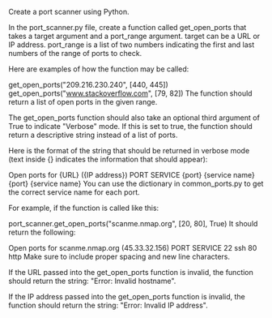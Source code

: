 Create a port scanner using Python.

In the port_scanner.py file, create a function called get_open_ports that takes a target argument and a port_range argument. target can be a URL or IP address. port_range is a list of two numbers indicating the first and last numbers of the range of ports to check.

Here are examples of how the function may be called:

get_open_ports("209.216.230.240", [440, 445])
get_open_ports("www.stackoverflow.com", [79, 82])
The function should return a list of open ports in the given range.

The get_open_ports function should also take an optional third argument of True to indicate "Verbose" mode. If this is set to true, the function should return a descriptive string instead of a list of ports.

Here is the format of the string that should be returned in verbose mode (text inside {} indicates the information that should appear):

Open ports for {URL} ({IP address})
PORT     SERVICE
{port}   {service name}
{port}   {service name}
You can use the dictionary in common_ports.py to get the correct service name for each port.

For example, if the function is called like this:

port_scanner.get_open_ports("scanme.nmap.org", [20, 80], True)
It should return the following:

Open ports for scanme.nmap.org (45.33.32.156)
PORT     SERVICE
22       ssh
80       http
Make sure to include proper spacing and new line characters.

If the URL passed into the get_open_ports function is invalid, the function should return the string: "Error: Invalid hostname".

If the IP address passed into the get_open_ports function is invalid, the function should return the string: "Error: Invalid IP address".
